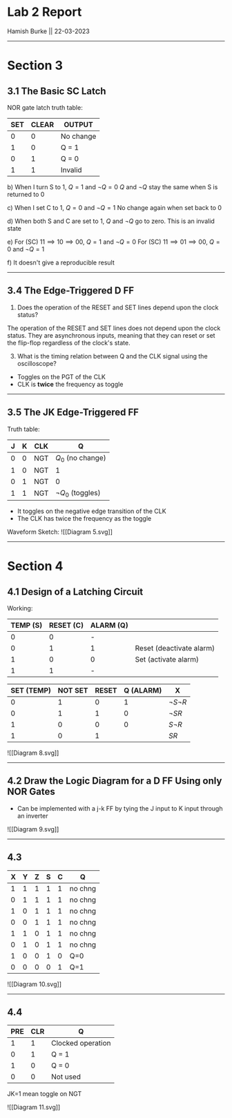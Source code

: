 # Lab 2 Report

Hamish Burke || 22-03-2023
***

# Section 3

## 3.1 The Basic SC Latch

NOR gate latch truth table:

| SET | CLEAR | OUTPUT    |
| --- | ----- | --------- |
| 0   | 0     | No change |
| 1   | 0     | Q = 1     |
| 0   | 1     | Q = 0     |
| 1   | 1     | Invalid   |

b) 
When I turn S to 1, $Q=1$ and $\neg Q = 0$
$Q$ and $\neg Q$ stay the same when S is returned to 0

c)
When I set C to 1, $Q=0$ and $\neg Q = 1$
No change again when set back to 0

d)
When both S and C are set to 1, $Q$ and $\neg Q$ go to zero. This is an invalid state

e)
For (SC) $11 \implies 10 \implies 00$, $Q=1$ and $\neg Q =0$
For (SC) $11 \implies 01 \implies 00$, $Q=0$ and $\neg Q =1$

f)
It doesn't give a reproducible result

***

## 3.4 The Edge-Triggered D FF

1. Does the operation of the RESET and SET lines depend upon the clock status?

The operation of the RESET and SET lines does not depend upon the clock status. They are asynchronous inputs, meaning that they can reset or set the flip-flop regardless of the clock's state.

3. What is the timing relation between Q and the CLK signal using the oscilloscope?

- Toggles on the PGT of the CLK
- CLK is **twice** the frequency as toggle

***

## 3.5 The JK Edge-Triggered FF

Truth table:

| J   | K   | CLK | Q                 |
| --- | --- | --- | ----------------- |
| 0   | 0   | NGT | $Q_0$ (no change) |
| 1   | 0   | NGT | 1                 |
| 0   | 1   | NGT | 0                 |
| 1   | 1   | NGT | $\neg Q_0$ (toggles)                  |

- It toggles on the negative edge transition of the CLK
- The CLK has twice the frequency as the toggle

Waveform Sketch:
![[Diagram 5.svg]]


***

# Section 4

## 4.1 Design of a Latching Circuit

Working:

| TEMP (S) | RESET (C) | ALARM (Q) |     |
| -------- | --------- | --------- | --- |
| 0        | 0         | -         |     |
| 0        | 1         | 1         |   Reset (deactivate alarm)  |
| 1        | 0         | 0         |   Set (activate alarm)  |
| 1        | 1         | -         |     |

| SET (TEMP) | NOT SET    | RESET | Q (ALARM) | X               |
| ---------- | --- | ----- | --------- | --------------- |
| 0          |  1   | 0     | 1         | $\neg S \neg R$ |
| 0          | 1    | 1     | 0         | $\neg S R$      |
| 1          |  0   | 0     | 0         | $S \neg R$      |
| 1          | 0   | 1     |           | $SR$            |

![[Diagram 8.svg]]


***

## 4.2 Draw the Logic Diagram for a D FF Using only NOR Gates

- Can be implemented with a j-k FF by tying the J input to K input through an inverter


![[Diagram 9.svg]]

***

## 4.3

| X   | Y   | Z   | S   | C   | Q   |
| --- | --- | --- | --- | --- | --- |
| 1   | 1   |  1   |1    | 1    |  no chng   |
| 0   | 1   |  1   |    1 | 1    |  no chng   |
| 1   | 0   |  1   |    1 |  1   |  no chng   |
| 0   | 0   |  1   |    1 |   1  |   no chng  |
| 1    | 1    | 0    |   1  |  1   |   no chng  |
|  0   |  1   |  0   |    1 |   1  |   no chng  |
| 1    |  0   |   0  |  1   |   0  |  Q=0   |
| 0   |   0  |   0  |    0 |     1|    Q=1 |

![[Diagram 10.svg]]


***

## 4.4

| PRE | CLR | Q                 |
| --- | --- | ----------------- |
| 1   | 1   | Clocked operation |
| 0   | 1   | Q = 1             |
| 1   | 0   | Q = 0             |
| 0   | 0   | Not used          |

JK=1 mean toggle on NGT

![[Diagram 11.svg]]